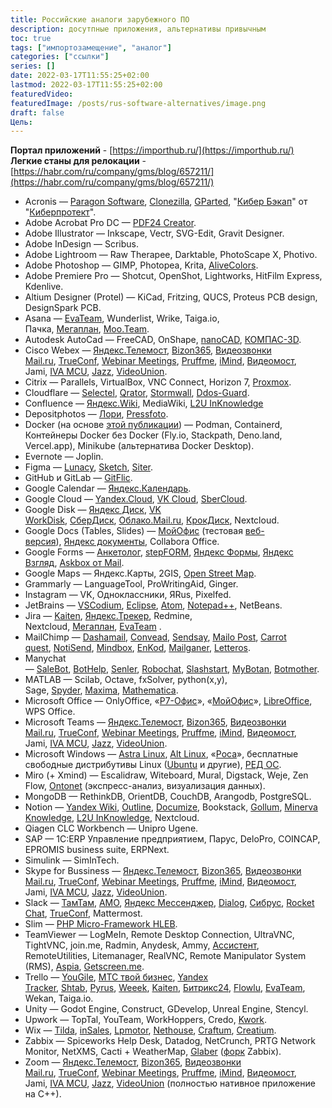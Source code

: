 ```yaml
---
title: Российские аналоги зарубежного ПО
description: досутпные приложения, альтернативы привычным
toc: true
tags: ["импортозамещение", "аналог"]
categories: ["ссылки"]
series: []
date: 2022-03-17T11:55:25+02:00
lastmod: 2022-03-17T11:55:25+02:00
featuredVideo:
featuredImage: /posts/rus-software-alternatives/image.png
draft: false
Цель: 
---
```


**Портал приложений** - [https://importhub.ru/](https://importhub.ru/)
**Легкие станы для релокации** - [https://habr.com/ru/company/gms/blog/657211/](https://habr.com/ru/company/gms/blog/657211/)

- Acronis — [Paragon Software](https://www.paragon-software.com/ru/main-page/), [Clonezilla](https://sourceforge.net/projects/clonezilla/), [GParted](https://gparted.org/), "[Кибер Бэкап](https://cyberprotect.ru/products/backup/)" от "[Киберпротект](https://cyberprotect.ru/)".
- Adobe Acrobat Pro DC — [PDF24 Creator](https://tools.pdf24.org/ru/creator).
- Adobe Illustrator — Inkscape, Vectr, SVG-Edit, Gravit Designer.
- Adobe InDesign — Scribus.
- Adobe Lightroom — Raw Therapee, Darktable, PhotoScape X, Photivo.
- Adobe Photoshop — GIMP, Photopea, Krita, [AliveColors](https://alivecolors.com/ru/about-alivecolors.php).
- Adobe Premiere Pro — Shotcut, OpenShot, Lightworks, HitFilm Express, Kdenlive.
- Altium Designer (Protel) — KiCad, Fritzing, QUCS, Proteus PCB design, DesignSpark PCB.
- Asana — [EvaTeam](https://www.evateam.ru/), Wunderlist, Wrike, Taiga.io, Пачка, [Мегаплан](https://megaplan.ru/), [Moo.Team](https://moo.team/).
- Autodesk AutoCad — FreeCAD, OnShape, [nanoCAD](https://nanocad.ru/), [КОМПАС-3D](https://ascon.ru/products/7/review/).
- Cisco Webex — [Яндекс.Телемост](https://telemost.yandex.ru/), [Bizon365](https://bizon365.ru/), [Видеозвонки Mail.ru](https://calls.mail.ru/), [TrueConf](https://trueconf.ru/), [Webinar Meetings](https://webinar.ru/), [Pruffme](https://ru.pruffme.com/), [iMind](https://imind.ru/), [Видеомост](https://www.videomost.com/), Jami, [IVA MCU](https://iva-tech.ru/catalog/product-iva-mcu/), [Jazz](https://github.com/phphleb/hleb), [VideoUnion](https://videounion.ru/).
- Citrix — Parallels, VirtualBox, VNC Connect, Horizon 7, [Proxmox](https://habr.com/ru/company/selectel/blog/483236/).
- Cloudflare — [Selectel](https://selectel.ru/), [Qrator](https://qrator.net/ru/), [Stormwall](https://stormwall.pro/), [Ddos-Guard](https://ddos-guard.net/).
- Confluence — [Яндекс.Wiki](https://auth.cloud.yandex.ru/agreement?client_id=yc.oauth.wiki), MediaWiki, [L2U InKnowledge](https://l2u.ru/)
- Depositphotos — [Лори](https://lori.ru/), [Pressfoto](https://www.pressfoto.ru/).
- Docker (на основе [этой публикации](https://habr.com/ru/company/first/blog/598337/)) — Podman, Containerd, Контейнеры Docker без Docker (Fly.io, Stackpath, Deno.land, Vercel.app), Minikube (альтернатива Docker Desktop).
- Evernote — Joplin.
- Figma — [Lunacy](https://icons8.com/lunacy), [Sketch](https://www.sketch.com/), [Siter](https://siter.io/).
- GitHub и GitLab — [GitFlic](https://gitflic.ru/).
- Google Calendar — [Яндекс.Календарь](https://calendar.yandex.ru/).
- Google Cloud — [Yandex.Cloud](https://cloud.yandex.ru/), [VK Cloud](https://mcs.mail.ru/databases/), [SberCloud](https://sbercloud.ru/ru).
- Google Disk — [Яндекс Диск](https://disk.yandex.ru/client), [VK WorkDisk](https://biz.mail.ru/teambox/), [СберДиск](https://sberdisk.ru/), [Облако.Mail.ru](https://mcs.mail.ru/), [КрокДиск](https://welcome.disk.croc.ru/), Nextcloud.
- Google Docs (Tables, Slides) — [МойОфис](https://myoffice.ru/) (тестовая [веб-версия](https://edit.myoffice.ru/)), [Яндекс документы](https://docs.yandex.ru/docs), Collabora Office.
- Google Forms — [Анкетолог](https://anketolog.ru/), [stepFORM](https://stepform.io/ru), [Яндекс Формы](https://cloud.yandex.ru/services/forms), [Яндекс Взгляд](https://surveys.yandex.ru/landing), [Askbox от Mail](https://help.mail.ru/biz/askbox).
- Google Maps — Яндекс.Карты, 2GIS, [Open Street Map](https://www.openstreetmap.org/).
- Grammarly — LanguageTool, ProWritingAid, Ginger.
- Instagram — VK, Одноклассники, ЯRus, Pixelfed.
- JetBrains — [VSCodium](https://vscodium.com/), [Eclipse](https://www.eclipse.org/ide/), [Atom](https://atom.io/), [Notepad++](https://notepad-plus-plus.org/), NetBeans.
- Jira — [Kaiten](https://ru.kaiten.io/), [Яндекс.Трекер](https://cloud.yandex.ru/services/tracker), Redmine, Nextcloud, [Мегаплан](https://megaplan.ru/), [EvaTeam](https://www.evateam.ru/) .
- MailChimp — [Dashamail](https://dashamail.ru/), [Convead](https://convead.ru/), [Sendsay](https://sendsay.ru/), [Mailo Post](https://mailopost.ru/), [Carrot quest](https://www.carrotquest.io/), [NotiSend](https://notisend.ru/), [Mindbox](https://mindbox.ru/), [EnKod](https://enkod.io/), [Mailganer](https://mailganer.ru/ru/), [Letteros](https://letteros.com/).
- Manychat — [SaleBot](https://salebot.pro/), [BotHelp](https://bothelp.io/ru), [Senler](https://senler.ru/), [Robochat](https://robochat.io/), [Slashstart](https://slashstart.ru/), [MyBotan](https://mybotan.com/), [Botmother](https://botmother.com/ru).
- MATLAB — Scilab, Octave, fxSolver, python(x,y), Sage, [Spyder](https://www.spyder-ide.org/), [Maxima](https://maxima.sourceforge.io/ru/), [Mathematica](https://habr.com/ru/post/180925/).
- Microsoft Office — OnlyOffice, «[Р7-Офис](https://r7-office.ru/)», «[МойОфис](https://myoffice.ru/)», [LibreOffice](https://ru.libreoffice.org/), WPS Office.
- Microsoft Teams — [Яндекс.Телемост](https://telemost.yandex.ru/), [Bizon365](https://bizon365.ru/), [Видеозвонки Mail.ru](https://calls.mail.ru/), [TrueConf](https://trueconf.ru/), [Webinar Meetings](https://webinar.ru/), [Pruffme](https://ru.pruffme.com/), [iMind](https://imind.ru/), [Видеомост](https://www.videomost.com/), Jami, [IVA MCU](https://iva-tech.ru/catalog/product-iva-mcu/), [Jazz](https://github.com/phphleb/hleb), [VideoUnion](https://videounion.ru/).
- Microsoft Windows — [Astra Linux](https://astralinux.ru/), [Alt Linux](https://alt-linux.ru/), «[Роса](https://www.rosalinux.ru/)», бесплатные свободные дистрибутивы Linux ([Ubuntu](https://ubuntu.com/#download) и другие), [РЕД ОС](https://redos.red-soft.ru/).
- Miro (+ Xmind) — Escalidraw, Witeboard, Mural, Digstack, Weje, Zen Flow, [Ontonet](https://ontonet.ru/) (экспресс-анализ, визуализация данных).
- MongoDB — RethinkDB, OrientDB, CouchDB, Arangodb, PostgreSQL.
- Notion — [Yandex Wiki](https://wiki.yandex.ru/), [Outline](https://www.getoutline.com/), [Documize](https://www.documize.com/), Bookstack, [Gollum](https://github.com/gollum/gollum), [Minerva Knowledge](https://minervasoft.ru/kms), [L2U InKnowledge](https://l2u.ru/), Nextcloud.
- Qiagen CLC Workbench — Unipro Ugene.
- SAP — 1С:ERP Управление предприятием, Парус, DeloPro, COINCAP, EPROMIS business suite, ERPNext.
- Simulink — SimInTech.
- Skype for Bussiness — [Яндекс.Телемост](https://telemost.yandex.ru/), [Bizon365](https://bizon365.ru/), [Видеозвонки Mail.ru](https://calls.mail.ru/), [TrueConf](https://trueconf.ru/), [Webinar Meetings](https://webinar.ru/), [Pruffme](https://ru.pruffme.com/), [iMind](https://imind.ru/), [Видеомост](https://www.videomost.com/), Jami, [IVA MCU](https://iva-tech.ru/catalog/product-iva-mcu/), [Jazz](https://github.com/phphleb/hleb), [VideoUnion](https://videounion.ru/).
- Slack — [ТамТам](https://tamtam.chat/), [AMO](https://amo.tm/), [Яндекс Мессенджер](https://yandex.ru/messenger/), [Dialog](https://dlg.im/ru/), [Сибрус](https://www.cybrus.ru/ru/), [Rocket Chat](https://github.com/RocketChat), [TrueConf](https://trueconf.ru/), Mattermost.
- Slim — [PHP Micro-Framework HLEB](https://github.com/phphleb/hleb).
- TeamViewer — LogMeIn, Remote Desktop Connection, UltraVNC, TightVNC, join.me, Radmin, Anydesk, Ammy, [Ассистент](https://xn--80akicokc0aablc.xn--p1ai/), RemoteUtilities, Litemanager, RealVNC, Remote Manipulator System (RMS), [Aspia](https://habr.com/ru/post/439852/), [Getscreen.me](https://getscreen.me/).
- Trello — [YouGile](https://ru.yougile.com/), [МТС твой бизнес](https://tb.mts.ru/workzen), [Yandex Tracker](https://cloud.yandex.ru/services/tracker), [Shtab](https://shtab.app/), [Pyrus](https://pyrus.com/ru), [Weeek](https://weeek.net/ru), [Kaiten](https://ru.kaiten.io/), [Битрикс24](https://auth2.bitrix24.net/), [Flowlu](https://flowlu.ru/), [EvaTeam](https://www.evateam.ru/), Wekan, Taiga.io.
- Unity — Godot Engine, Construct, GDevelop, Unreal Engine, Stencyl.
- Upwork — TopTal, YouTeam, WorkHoppers, Credo, [Kwork](http://kwork.ru/).
- Wix — [Tilda](https://tilda.cc/), [inSales](https://www.insales.ru/), [Lpmotor](https://lpmotor.ru/), [Nethouse](https://nethouse.ru/), [Craftum](https://craftum.com/), [Creatium](https://creatium.io/).
- Zabbix — Spiceworks Help Desk, Datadog, NetCrunch, PRTG Network Monitor, NetXMS, Cacti + WeatherMap, [Glaber](https://glaber.io/) ([форк](https://gitlab.com/mikler/glaber/-/wikis/%D0%9E%D0%B1%D1%89%D0%B0%D1%8F-%D0%B8%D0%BD%D1%84%D0%BE%D1%80%D0%BC%D0%B0%D1%86%D0%B8%D1%8F,-%D0%B8%D1%81%D1%82%D0%BE%D1%80%D0%B8%D1%8F,-%D0%BE%D1%82%D0%BB%D0%B8%D1%87%D0%B8%D1%8F-%D0%BE%D1%82-Zabbix) Zabbix).
- Zoom — [Яндекс.Телемост](https://telemost.yandex.ru/), [Bizon365](https://bizon365.ru/), [Видеозвонки Mail.ru](https://calls.mail.ru/), [TrueConf](https://trueconf.ru/), [Webinar Meetings](https://webinar.ru/), [Pruffme](https://ru.pruffme.com/), [iMind](https://imind.ru/), [Видеомост](https://www.videomost.com/), Jami, [IVA MCU](https://iva-tech.ru/catalog/product-iva-mcu/), [Jazz](https://github.com/phphleb/hleb), [VideoUnion](https://videounion.ru/) (полностью нативное приложение на C++).